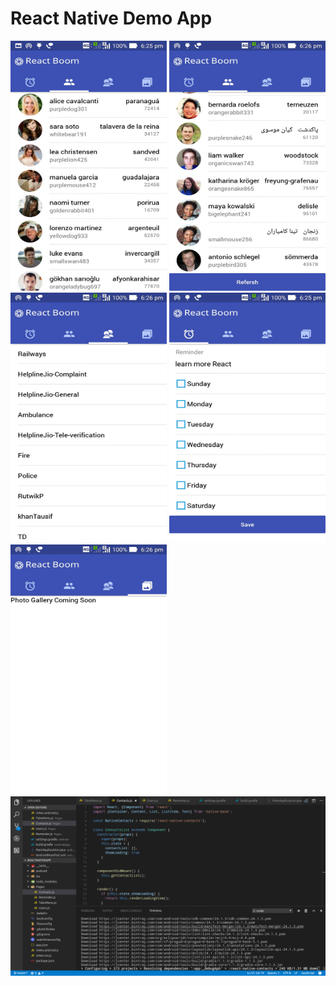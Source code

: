 # React Native Demo App

<img src="https://github.com/shamsher31/reactNativeApp/blob/master/Screenshots/users.jpg" width="250" height="400">
<img src="https://github.com/shamsher31/reactNativeApp/blob/master/Screenshots/users-refresh.jpg" width="250" height="400">
<img src="https://github.com/shamsher31/reactNativeApp/blob/master/Screenshots/native-contacts.jpg" width="250" height="400">
<img src="https://github.com/shamsher31/reactNativeApp/blob/master/Screenshots/reminder.jpg" width="250" height="400">
<img src="https://github.com/shamsher31/reactNativeApp/blob/master/Screenshots/photos.jpg" width="250" height="400">
<img src="https://github.com/shamsher31/reactNativeApp/blob/master/Screenshots/react-native-contact.png">